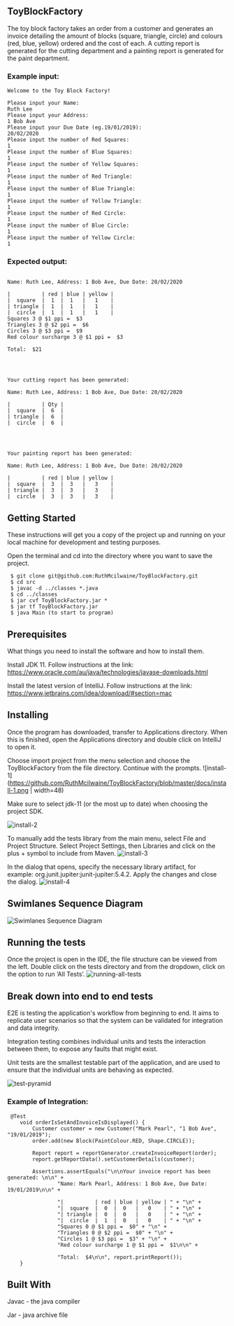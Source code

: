 ## ToyBlockFactory
The toy block factory takes an order from a customer and generates an invoice detailing the amount of blocks (square, triangle, circle) and colours (red, blue, yellow) ordered and the cost of each.  A cutting report is generated for the cutting department and a painting report is generated for the paint department.
### Example input:
```
Welcome to the Toy Block Factory! 

Please input your Name: 
Ruth Lee
Please input your Address: 
1 Bob Ave
Please input your Due Date (eg.19/01/2019): 
20/02/2020
Please input the number of Red Squares: 
1
Please input the number of Blue Squares: 
1
Please input the number of Yellow Squares: 
1
Please input the number of Red Triangle: 
1
Please input the number of Blue Triangle: 
1
Please input the number of Yellow Triangle: 
1
Please input the number of Red Circle: 
1
Please input the number of Blue Circle: 
1
Please input the number of Yellow Circle: 
1
```

### Expected output:

```Your invoice report has been generated: 

Name: Ruth Lee, Address: 1 Bob Ave, Due Date: 20/02/2020

|          | red | blue | yellow | 
|  square  |  1  |  1   |   1    | 
| triangle |  1  |  1   |   1    | 
|  circle  |  1  |  1   |   1    | 
Squares 3 @ $1 ppi =  $3
Triangles 3 @ $2 ppi =  $6
Circles 3 @ $3 ppi =  $9
Red colour surcharge 3 @ $1 ppi =  $3

Total:  $21




Your cutting report has been generated: 

Name: Ruth Lee, Address: 1 Bob Ave, Due Date: 20/02/2020

|          | Qty |
|  square  |  6  |
| triangle |  6  |
|  circle  |  6  |




Your painting report has been generated: 

Name: Ruth Lee, Address: 1 Bob Ave, Due Date: 20/02/2020

|          | red | blue | yellow | 
|  square  |  3  |  3   |   3    | 
| triangle |  3  |  3   |   3    | 
|  circle  |  3  |  3   |   3    | 
```

## Getting Started

These instructions will get you a copy of the project up and running on your local machine for development and testing purposes.

Open the terminal and cd into the directory where you want to save the project.

```
 $ git clone git@github.com:RuthMcilwaine/ToyBlockFactory.git
 $ cd src
 $ javac -d ../classes *.java
 $ cd ../classes 
 $ jar cvf ToyBlockFactory.jar *
 $ jar tf ToyBlockFactory.jar
 $ java Main (to start to program)
 ```


##  Prerequisites

What things you need to install the software and how to install them.

Install JDK 11. Follow instructions at the link: https://www.oracle.com/au/java/technologies/javase-downloads.html 

Install the latest version of IntelliJ.  Follow instructions at the link: https://www.jetbrains.com/idea/download/#section=mac

## Installing

Once the program has downloaded, transfer to Applications directory. When this is finished, open the Applications directory and double click on IntelliJ to open it.

Choose import project from the menu selection and choose the ToyBlockFactory from the file directory. Continue with the prompts.
![install-1](https://github.com/RuthMcilwaine/ToyBlockFactory/blob/master/docs/install-1.png | width=48)

Make sure to select jdk-11 (or the most up to date) when choosing the project SDK.

![install-2](https://github.com/RuthMcilwaine/ToyBlockFactory/blob/master/docs/install-2.png)

To manually add the tests library from the main menu, select File and Project Structure.
Select Project Settings, then Libraries and click on the plus + symbol to include from Maven.
![install-3](https://github.com/RuthMcilwaine/ToyBlockFactory/blob/master/docs/install-3.png)

In the dialog that opens, specify the necessary library artifact, for example: org.junit.jupiter:junit-jupiter:5.4.2.
Apply the changes and close the dialog.
![install-4](https://github.com/RuthMcilwaine/ToyBlockFactory/blob/master/docs/install-4.png)



## Swimlanes Sequence Diagram
![Swimlanes Sequence Diagram](https://github.com/RuthMcilwaine/ToyBlockFactory/blob/master/docs/toyblockfactory-sequence-diagram.png)


## Running the tests

Once the project is open in the IDE, the file structure can be viewed from the left. Double click on the tests directory and from the dropdown, click on the option to run ‘All Tests’.
![running-all-tests](https://github.com/RuthMcilwaine/ToyBlockFactory/blob/master/docs/running-all-tests.png)

## Break down into end to end tests

E2E is testing the application's workflow from beginning to end. It aims to replicate user scenarios so that the system can be validated for integration and data integrity.

Integration testing combines individual units and tests the interaction between them, to expose any faults that might exist.

Unit tests are the smallest testable part of the application, and are used to ensure that the individual units are behaving as expected.

![test-pyramid](https://github.com/RuthMcilwaine/ToyBlockFactory/blob/master/docs/test-pyramid.png)


### Example of Integration:
```
 @Test
    void orderIsSetAndInvoiceIsDisplayed() {
        Customer customer = new Customer("Mark Pearl", "1 Bob Ave", "19/01/2019");
        order.add(new Block(PaintColour.RED, Shape.CIRCLE));

        Report report = reportGenerator.createInvoiceReport(order);
        report.getReportData().setCustomerDetails(customer);
        
        Assertions.assertEquals("\n\nYour invoice report has been generated: \n\n" +
                "Name: Mark Pearl, Address: 1 Bob Ave, Due Date: 19/01/2019\n\n" +

                "|          | red | blue | yellow | " + "\n" +
                "|  square  |  0  |  0   |   0    | " + "\n" +
                "| triangle |  0  |  0   |   0    | " + "\n" +
                "|  circle  |  1  |  0   |   0    | " + "\n" +
                "Squares 0 @ $1 ppi =  $0" + "\n" +
                "Triangles 0 @ $2 ppi =  $0" + "\n" +
                "Circles 1 @ $3 ppi =  $3" + "\n" +
                "Red colour surcharge 1 @ $1 ppi =  $1\n\n" +

                "Total:  $4\n\n", report.printReport());
    }
```

## Built With

Javac - the java compiler

Jar - java archive file

